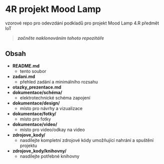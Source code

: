 # 4R projekt Mood Lamp

vzorové repo pro odevzdání podkladů pro projekt Mood Lamp 4.R předmět IoT

> **_začněte naklonováním tohoto repozitáře_** 

## Obsah
* **README.md**
  * tento soubor
* **zadani.md**
  * přehled zadání a minimálního rozsahu
* **otazky_prezentace.md**
* **dokumentace/schéma/**
  * elektrotechnické schéma zapojení
* **dokumentace/design/**
  * místo pro návrhy a vizualizace
* **dokumentace/fotky/**
  * místo pro fotky
* **dokumentace/video/**
  * místo pro video/odkay na video
* **zdrojove_kody/**
  * nasdílejte kompletní zdrojové kódy umožňující nahrání a spuštění projektu
* **zdrojove_kody/knihovny/**
  * nasdílejte potřebné knihovny
